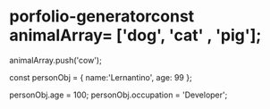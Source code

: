 # porfolio-generatorconst animalArray= ['dog', 'cat' , 'pig'];

 animalArray.push('cow');

 const personObj = {
    name:'Lernantino',
    age: 99
 };

 personObj.age = 100;
 personObj.occupation = 'Developer';
